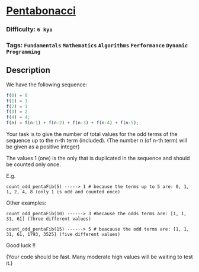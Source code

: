 # [Pentabonacci](https://www.codewars.com/kata/55c9172ee4bb15af9000005d)

### Difficulty: `6 kyu`
 
### Tags: `Fundamentals` `Mathematics` `Algorithms` `Performance` `Dynamic Programming`

## Description

We have the following sequence:

```js
f(0) = 0
f(1) = 1
f(2) = 1
f(3) = 2
f(4) = 4;
f(n) = f(n-1) + f(n-2) + f(n-3) + f(n-4) + f(n-5);
```

Your task is to give the number of total values for the odd terms of the sequence up to the n-th term (included). (The number n (of n-th term) will be given as a positive integer)

The values 1 (one) is the only that is duplicated in the sequence and should be counted only once.

E.g.

```
count_odd_pentaFib(5) -----> 1 # because the terms up to 5 are: 0, 1, 1, 2, 4, 8 (only 1 is odd and counted once)
```

Other examples:

```
count_odd_pentaFib(10) ------> 3 #because the odds terms are: [1, 1, 31, 61] (three different values)

count_odd_pentaFib(15) ------> 5 # beacause the odd terms are: [1, 1, 31, 61, 1793, 3525] (five different values)
```

Good luck !!

(Your code should be fast. Many moderate high values will be waiting to test it.)